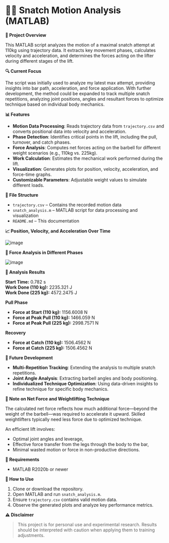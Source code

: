 # 🏋️‍♂️ Snatch Motion Analysis (MATLAB)

**📌 Project Overview**

This MATLAB script analyzes the motion of a maximal snatch attempt at 110kg using trajectory data. It extracts key movement phases, calculates velocity and acceleration, and determines the forces acting on the lifter during different stages of the lift.

**🔍 Current Focus**

The script was initially used to analyze my latest max attempt, providing insights into bar path, acceleration, and force application. With further development, the method could be expanded to track multiple snatch repetitions, analyzing joint positions, angles and resultant forces to optimize technique based on individual body mechanics.

**📊 Features**

- **Motion Data Processing**: Reads trajectory data from `trajectory.csv` and converts positional data into velocity and acceleration.
- **Phase Detection**: Identifies critical points in the lift, including the pull, turnover, and catch phases.
- **Force Analysis**: Computes net forces acting on the barbell for different weight scenarios (e.g., 110kg vs. 225kg).
- **Work Calculation**: Estimates the mechanical work performed during the lift.
- **Visualization**: Generates plots for position, velocity, acceleration, and force-time graphs.
- **Customizable Parameters**: Adjustable weight values to simulate different loads.

**📂 File Structure**

- `trajectory.csv` – Contains the recorded motion data
- `snatch_analysis.m` – MATLAB script for data processing and visualization
- `README.md` – This documentation

**📈 Position, Velocity, and Acceleration Over Time**

![image](https://github.com/user-attachments/assets/57c40540-9368-4d95-a70e-9e6136d70053)


**💪 Force Analysis in Different Phases**

![image](https://github.com/user-attachments/assets/bd7b0ce6-908a-4692-900d-6e74efa716c1)



**🔬 Analysis Results**

**Start Time:** 0.782 s  
**Work Done (110 kg):** 2235.321 J  
**Work Done (225 kg):** 4572.2475 J  

**Pull Phase**
- **Force at Start (110 kg):** 1156.6008 N  
- **Force at Peak Pull (110 kg):** 1466.059 N  
- **Force at Peak Pull (225 kg):** 2998.7571 N  

**Recovery**
- **Force at Catch (110 kg):** 1506.4562 N  
- **Force at Catch (225 kg):** 1506.4562 N  

**🚀 Future Development**

- **Multi-Repetition Tracking**: Extending the analysis to multiple snatch repetitions.
- **Joint Angle Analysis**: Extracting barbell angles and body positioning.
- **Individualized Technique Optimization**: Using data-driven insights to refine technique for specific body mechanics.

**📌 Note on Net Force and Weightlifting Technique**

The calculated net force reflects how much additional force—beyond the weight of the barbell—was required to accelerate it upward. Skilled weightlifters typically need less force due to optimized technique.

An efficient lift involves:

- Optimal joint angles and leverage,
- Effective force transfer from the legs through the body to the bar,
- Minimal wasted motion or force in non-productive directions.

**🔧 Requirements**

- MATLAB R2020b or newer

**📌 How to Use**

1. Clone or download the repository.
2. Open MATLAB and run `snatch_analysis.m`.
3. Ensure `trajectory.csv` contains valid motion data.
4. Observe the generated plots and analyze key performance metrics.

**⚠️ Disclaimer**

> This project is for personal use and experimental research. Results should be interpreted with caution when applying them to training adjustments.

